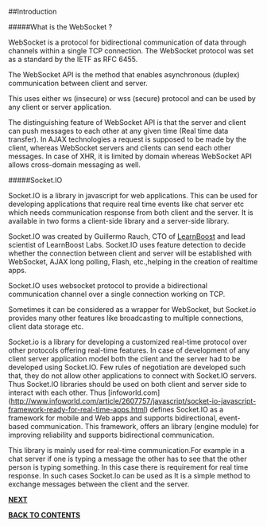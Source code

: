 ##Introduction 

#####What is the WebSocket ?

WebSocket is a protocol for bidirectional communication of data through channels within a single TCP connection. The WebSocket protocol was set as a standard by the IETF as RFC 6455.

The WebSocket API is the method that enables asynchronous (duplex) communication between client and server.

This uses either  ws (insecure) or wss (secure) protocol and can be used by any client or server application.

The distinguishing feature of WebSocket API is that the server and client can push messages to each other at any given time (Real time data transfer).
 In AJAX technologies a request is supposed  to be made by the client, whereas WebSocket servers and clients can send each other messages. In case of  XHR, it is limited by domain whereas WebSocket API allows cross-domain messaging as well.


#####Socket.IO


Socket.IO is a library in javascript for web applications. This can be used for developing applications that require real time events like chat server etc which needs communication response from both client and the server. It is available in two forms a client-side library and a server-side library.

Socket.IO was created by Guillermo Rauch, CTO of [LearnBoost](https://www.learnboost.com) and lead scientist of LearnBoost Labs. Socket.IO uses feature detection to decide whether the connection between client and server will be established with WebSocket, AJAX long polling, Flash, etc.,helping in the creation of realtime apps.

Socket.IO uses websocket protocol to provide a bidirectional communication channel over a single connection working on TCP.

Sometimes it can be considered as a wrapper for WebSocket, but Socket.io provides many other features like broadcasting to multiple connections, client data storage etc.

Socket.io is a library for developing a customized  real-time protocol over other protocols offering real-time features. 
In case of development of any client server application model both the client and the server had to be developed using Socket.IO. Few rules of negotiation are developed such that, they do not allow other applications to connect with Socket.IO servers. Thus Socket.IO libraries should be used on both client and server side to interact with each other.
Thus [infoworld.com] (http://www.infoworld.com/article/2607757/javascript/socket-io-javascript-framework-ready-for-real-time-apps.html) defines Socket.IO as a framework for mobile and Web apps and supports bidirectional, event-based communication. This framework, offers an library (engine module) for improving reliability and supports bidirectional communication.

This library is mainly used for real-time communication.For example in a chat server if one is typing a message the other has to see that the other person is typing something. In this case there is requirement for real time response. In such cases Socket.Io can be used as It is a simple method to exchange messages between the client and the server.








[**NEXT**](https://github.com/sharathvontari/Socket.io/blob/master/How%20to%20use.md)     

[**BACK TO CONTENTS**](https://github.com/sharathvontari/Socket.io/blob/master/README.md)
